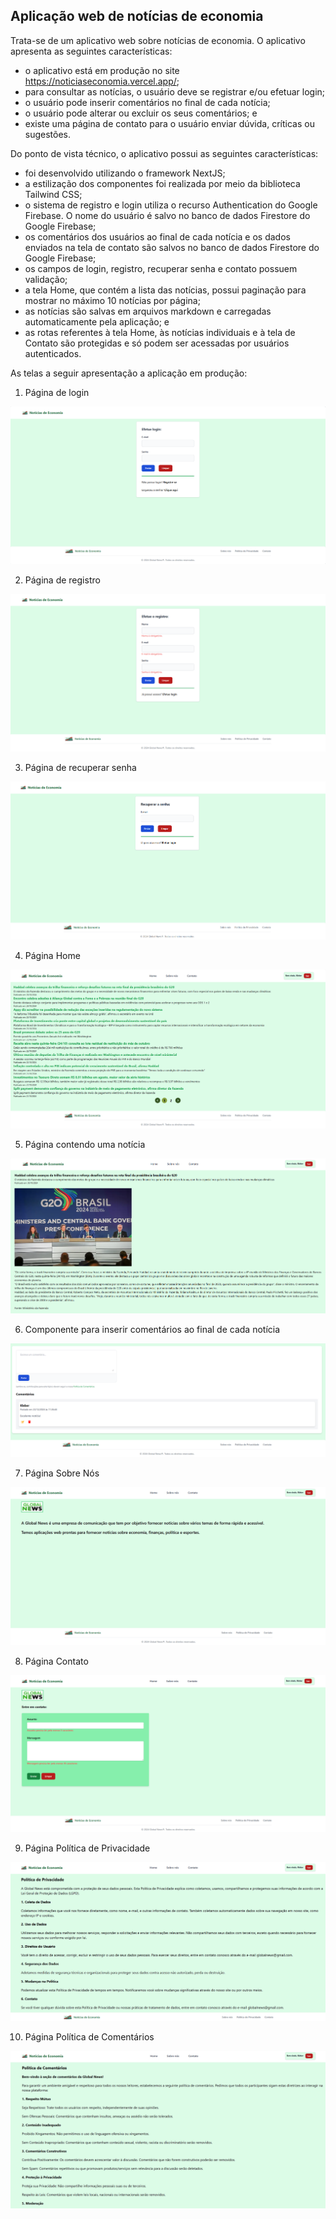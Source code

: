 ## Aplicação web de notícias de economia

Trata-se de um aplicativo web sobre notícias de economia. O aplicativo apresenta as seguintes características:
- o aplicativo está em produção no site https://noticiaseconomia.vercel.app/;
- para consultar as notícias, o usuário deve se registrar e/ou efetuar login;
- o usuário pode inserir comentários no final de cada notícia;
- o usuário pode alterar ou excluir os seus comentários; e
- existe uma página de contato para o usuário enviar dúvida, críticas ou sugestões.

Do ponto de vista técnico, o aplicativo possui as seguintes características:
- foi desenvolvido utilizando o framework NextJS;
- a estilização dos componentes foi realizada por meio da biblioteca Tailwind CSS;
- o sistema de registro e login utiliza o recurso Authentication do Google Firebase. O nome do usuário é salvo no banco de dados Firestore do Google Firebase;
- os comentários dos usuários ao final de cada notícia e os dados enviados na tela de contato são salvos no banco de dados Firestore do Google Firebase;
- os campos de login, registro, recuperar senha e contato possuem validação;
- a tela Home, que contém a lista das notícias, possui paginação para mostrar no máximo 10 notícias por página;
- as notícias são salvas em arquivos markdown e carregadas automaticamente pela aplicação; e
- as rotas referentes à tela Home, às notícias individuais e à tela de Contato são protegidas e só podem ser acessadas por usuários autenticados.

As telas a seguir apresentação a aplicação em produção:

1. Página de login

![Página Login](login.PNG)

2. Página de registro

![Página Registro](registro.PNG)

3. Página de recuperar senha

![Página Recuperar Senha](recuperar_senha.PNG)

4. Página Home

![Página Home](home.PNG)

5. Página contendo uma notícia

![Página Notícias](noticia.PNG)

6. Componente para inserir comentários ao final de cada notícia

![Componente comentário](comentario.PNG)

7. Página Sobre Nós

![Página Sobre Nós](sobre_nos.PNG)

8. Página Contato

![Página Contato](contato.PNG)

9. Página Política de Privacidade

![Página Política de Privacidade](politica_privacidade.PNG)

10. Página Política de Comentários

![Página Política de Comentários](politica_comentarios.PNG)
